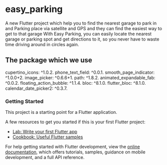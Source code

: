 # easy_parking

A new Flutter project which help you to find the nearest garage to park in and Parking place via satellite and GPS
 and they can find the easiest way to get to that garage
With Easy Parking, you can easily locate the nearest garage or parking spot and get directions to it, 
so you never have to waste time driving around in circles again.
## The package which we use 
  cupertino_icons: ^1.0.2.
  phone_text_field: ^0.0.1.
  smooth_page_indicator: ^1.0.0+2.
  image_picker: ^0.6.6+1.
  path: ^1.8.2.
  animated_expandable_fab: ^0.0.2.
  floating_action_bubble: ^1.1.4.
  bloc: ^8.1.0.
  flutter_bloc: ^8.1.0.
  calendar_date_picker2: ^0.3.7.

### Getting Started

This project is a starting point for a Flutter application.

A few resources to get you started if this is your first Flutter project:

- [Lab: Write your first Flutter app](https://docs.flutter.dev/get-started/codelab)
- [Cookbook: Useful Flutter samples](https://docs.flutter.dev/cookbook)

For help getting started with Flutter development, view the
[online documentation](https://docs.flutter.dev/), which offers tutorials,
samples, guidance on mobile development, and a full API reference.
